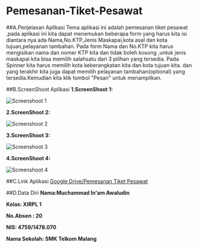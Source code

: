 # Pemesanan-Tiket-Pesawat
##A.Penjelasan Aplikasi
  Tema aplikasi ini adalah pemesanan tiket pesawat ,pada aplikasi ini kita dapat menemukan beberapa form yang harus kita isi diantara nya ada Nama,No.KTP,Jenis Maskapai,kota asal dan kota tujuan,pelayanan tambahan.
  Pada form Nama dan No.KTP kita harus mengisikan nama dan nomer KTP kita dan tidak boleh kosong ,untuk jenis maskapai kita bisa memilih salahsatu dari 3 pilihan yang tersedia. Pada Spinner kita harus memilih kota keberangkatan kita dan kota tujuan kita.
  dan yang terakhir kita juga dapat memilih pelayanan tambahan(optional) yang tersedia.Kemudian kita klik tombol "Pesan" untuk menampilkan.
  
##B.ScreenShoot Aplikasi
  __1.ScreenShoot 1:__
  
  ![Screenshoot 1](https://docs.google.com/uc?id=0Bxzv7ZNEpQLtUkRLQi1vQkNwQW8)
  
  __2.ScreenShoot 2:__
  
  ![Screenshoot 2](https://docs.google.com/uc?id=0Bxzv7ZNEpQLtR1VrMjJja19ETTQ)
  
 __3.ScreenShoot 3:__
  
  ![Screenshoot 3](https://docs.google.com/uc?id=0Bxzv7ZNEpQLtR0NES3pNS1NNT3M)
  
  __4.ScreenShoot 4:__
  
  ![Screenshoot 4](https://docs.google.com/uc?id=0Bxzv7ZNEpQLtMWQ2b000ZUlyb2M)
  
##C.Link Aplikasi
  [Google Drive/Pemesanan Tiket Pesawat](https://drive.google.com/open?id=0Bxzv7ZNEpQLtWlowalpNdlFuVkk)
  
##D.Data Diri
  __Nama:Muchammad In'am Awaludin__
  
  __Kelas:  XIRPL 1__
  
  __No.Absen :  20__
  
  __NIS:  4759/1478.070__
  
  __Nama Sekolah:  SMK Telkom Malang__

